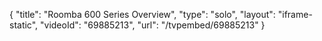 {
    "title": "Roomba 600 Series Overview",
    "type": "solo",
    "layout": "iframe-static",
    "videoId": "69885213",
    "url": "\/tvpembed\/69885213"
}